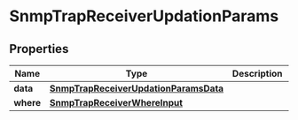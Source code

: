 

# SnmpTrapReceiverUpdationParams


## Properties

Name | Type | Description | Notes
------------ | ------------- | ------------- | -------------
**data** | [**SnmpTrapReceiverUpdationParamsData**](SnmpTrapReceiverUpdationParamsData.md) |  | 
**where** | [**SnmpTrapReceiverWhereInput**](SnmpTrapReceiverWhereInput.md) |  | 



